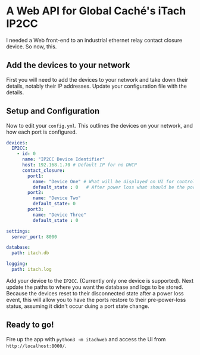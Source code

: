# A Web API for Global Caché's iTach IP2CC

I needed a Web front-end to an industrial ethernet relay contact closure device. So now, this.

## Add the devices to your network

First you will need to add the devices to your network and take down their details,
notably their IP addresses. Update your configuration file with the details.

## Setup and Configuration

Now to edit your `config.yml`. This outlines the devices on your network, and how
each port is configured.

```yml
devices:
  IP2CC:
    - id: 0
      name: "IP2CC Device Identifier"
      host: 192.168.1.70 # Default IP for no DHCP
      contact_closure:
        port1: 
          name: "Device One" # What will be displayed on UI for control panel
          default_state : 0   # After power loss what should be the port state (default: 0)
        port2: 
          name: "Device Two"
          default_state: 0
        port3: 
          name: "Device Three"
          default_state : 0

settings:
  server_port: 8000

database:
  path: itach.db

logging:
  path: itach.log
```

Add your device to the `IP2CC`. (Currently only one device is supported). Next update the paths
to where you want the database and logs to be stored. Because the devices reset to their disconnected
state after a power loss event, this will allow you to have the ports restore to their pre-power-loss
status, assuming it didn't occur duing a port state change.

## Ready to go!

Fire up the app with `python3 -m itachweb` and access the UI from `http://localhost:8000/`.
